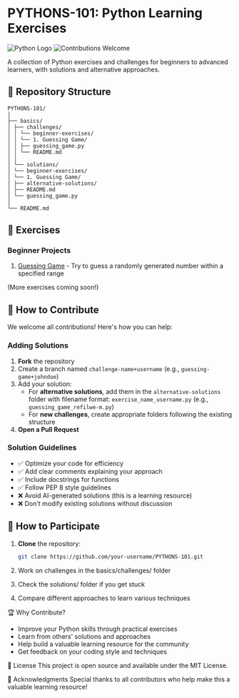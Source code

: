 # PYTHONS-101: Python Learning Exercises

![Python Logo](https://img.shields.io/badge/Python-3.x-blue?logo=python)
![Contributions Welcome](https://img.shields.io/badge/contributions-welcome-brightgreen)

A collection of Python exercises and challenges for beginners to advanced learners, with solutions and alternative approaches.

## 📂 Repository Structure

```text
PYTHONS-101/
│
├── basics/
│ ├── challenges/
│ │ └── beginner-exercises/
│ │ └── 1. Guessing Game/
│ │ ├── guessing_game.py
│ │ └── README.md
│ │
│ └── solutions/
│ └── beginner-exercises/
│ └── 1. Guessing Game/
│ ├── alternative-solutions/
│ ├── README.md
│ └── guessing_game.py
│
└── README.md
```

## 🎯 Exercises

### Beginner Projects

1. [Guessing Game](basics/solutions/beginner-exercises/1.%20Guessing%20Game/README.md) - Try to guess a randomly generated number within a specified range

(More exercises coming soon!)

## 🤝 How to Contribute

We welcome all contributions! Here's how you can help:

### Adding Solutions

1. **Fork** the repository
2. Create a branch named `challenge-name+username` (e.g., `guessing-game+johndoe`)
3. Add your solution:
   - For **alternative solutions**, add them in the `alternative-solutions` folder with filename format: `exercise_name_username.py` (e.g., `guessing_game_refilwe-m.py`)
   - For **new challenges**, create appropriate folders following the existing structure
4. **Open a Pull Request**

### Solution Guidelines

- ✅ Optimize your code for efficiency
- ✅ Add clear comments explaining your approach
- ✅ Include docstrings for functions
- ✅ Follow PEP 8 style guidelines
- ❌ Avoid AI-generated solutions (this is a learning resource)
- ❌ Don't modify existing solutions without discussion

## 🚀 How to Participate

1. **Clone** the repository:

   ```bash
   git clone https://github.com/your-username/PYTHONS-101.git
    ```

2. Work on challenges in the basics/challenges/ folder

3. Check the solutions/ folder if you get stuck

4. Compare different approaches to learn various techniques

🏆 Why Contribute?

- Improve your Python skills through practical exercises
- Learn from others' solutions and approaches
- Help build a valuable learning resource for the community
- Get feedback on your coding style and techniques

📜 License
This project is open source and available under the MIT License.

🙏 Acknowledgments
Special thanks to all contributors who help make this a valuable learning resource!

